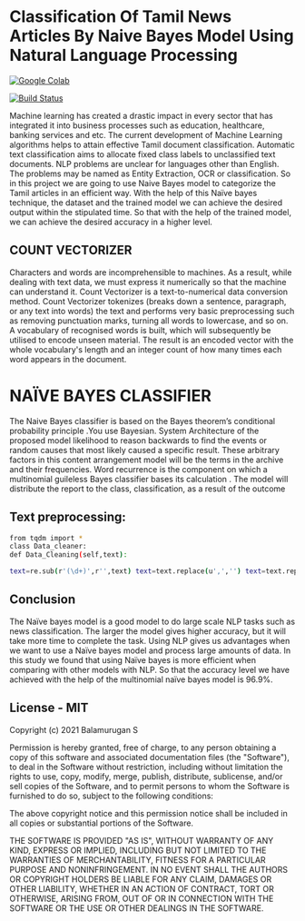 # Classification Of Tamil News Articles By Naive Bayes Model Using Natural Language Processing 



[![Google Colab](https://colab.research.google.com/img/colab_favicon_256px.png)](https://nodesource.com/products/nsolid)

[![Build Status](https://travis-ci.org/joemccann/dillinger.svg?branch=master)](https://travis-ci.org/joemccann/dillinger)

Machine learning has created a drastic impact in every sector that has integrated it into business processes such as education, healthcare, banking services and etc. The current development of Machine Learning algorithms helps to attain effective Tamil document classification. Automatic text classification aims to allocate fixed class labels to unclassified text documents. NLP problems are unclear for languages other than English. The problems may be named as Entity Extraction, OCR or classification. So in this project we are going to use Naive Bayes model to categorize the Tamil articles in an efficient way. With the help of this Naïve bayes technique, the dataset and the trained model we can achieve the desired output within the stipulated time. So that with the help of the trained model, we can achieve the desired accuracy in a higher level.



## COUNT VECTORIZER

Characters and words are incomprehensible to machines.
As a result, while dealing with text data, we must express it numerically so that the machine can understand it. Count Vectorizer is a text-to-numerical data conversion method.
Count Vectorizer tokenizes (breaks down a sentence, paragraph, or any text into words) the text and performs very basic preprocessing such as removing punctuation marks, turning all words to lowercase, and so on. A vocabulary of recognised words is built, which will subsequently be utilised to encode unseen material. The result is an encoded vector with the whole vocabulary's length and an integer count of how many times each word appears in the document.


# NAÏVE BAYES CLASSIFIER

The Naive Bayes classifier is based on the Bayes theorem’s
conditional probability principle .You use Bayesian. System Architecture of the proposed model
likelihood to reason backwards to find the events or random causes that most likely caused a specific result. These arbitrary factors in this content arrangement model will be the terms
in the archive and their frequencies. Word recurrence is the component on which a multinomial guileless Bayes classifier bases its calculation . The model will distribute the report
to the class, classification, as a result of the outcome



## Text preprocessing:
```sh
from tqdm import * 
class Data_cleaner: 
def Data_Cleaning(self,text): 

text=re.sub(r'(\d+)',r'',text) text=text.replace(u',','') text=text.replace(u'"','') text=text.replace(u'(','') text=text.replace(u')','') text=text.replace(u'"','') text=text.replace(u':','') text=text.replace(u"'",'') text=text.replace(u"‘‘",'') text=text.replace(u"’’",'') text=text.replace(u"''",'') text=text.replace(u".",'') text=text.replace(u"*",'') text=text.replace(u"#",'') text=text.replace(u'"','') text=text.replace(u":",'') text=text.replace(u"|",'') text=text.replace(u":","") text=text.replace(u'"',"") text = re.sub('\s+',' ', text) #Split the sentences sentences=text.split(u"।") 
```

## Conclusion 
The Naïve bayes model is a good model to do large scale NLP tasks such as news classification. The larger the model gives higher accuracy, but it will take more time to complete the task. Using NLP gives us advantages when we want to use a Naïve bayes model and process large amounts of data. In this study we found that using Naïve bayes is more efficient when comparing with other models with NLP. So that the accuracy level we have achieved with the help of the multinomial naïve bayes model is 96.9%.





## License - MIT
Copyright (c) 2021 Balamurugan S

Permission is hereby granted, free of charge, to any person obtaining a copy
of this software and associated documentation files (the "Software"), to deal
in the Software without restriction, including without limitation the rights
to use, copy, modify, merge, publish, distribute, sublicense, and/or sell
copies of the Software, and to permit persons to whom the Software is
furnished to do so, subject to the following conditions:

The above copyright notice and this permission notice shall be included in all
copies or substantial portions of the Software.

THE SOFTWARE IS PROVIDED "AS IS", WITHOUT WARRANTY OF ANY KIND, EXPRESS OR
IMPLIED, INCLUDING BUT NOT LIMITED TO THE WARRANTIES OF MERCHANTABILITY,
FITNESS FOR A PARTICULAR PURPOSE AND NONINFRINGEMENT. IN NO EVENT SHALL THE
AUTHORS OR COPYRIGHT HOLDERS BE LIABLE FOR ANY CLAIM, DAMAGES OR OTHER
LIABILITY, WHETHER IN AN ACTION OF CONTRACT, TORT OR OTHERWISE, ARISING FROM,
OUT OF OR IN CONNECTION WITH THE SOFTWARE OR THE USE OR OTHER DEALINGS IN THE
SOFTWARE.








